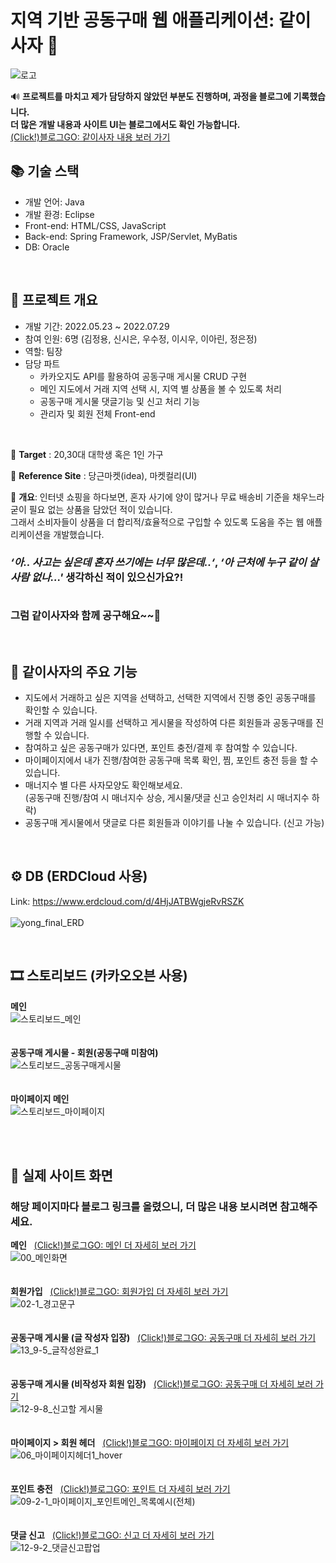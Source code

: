 # 지역 기반 공동구매 웹 애플리케이션: 같이사자 🛒
![로고](https://user-images.githubusercontent.com/99342672/176973278-49bde153-075f-4bef-8170-18aed1276a26.PNG)

🔊 <b>프로젝트를 마치고 제가 담당하지 않았던 부분도 진행하며, 과정을 블로그에 기록했습니다.</b><br>
<b>더 많은 개발 내용과 사이트 UI는 블로그에서도 확인 가능합니다.</b><br>
[(Click!)블로그GO: 같이사자 내용 보러 가기](https://yong-codinglog.tistory.com/category/PROJECT/%EA%B0%99%EC%9D%B4%EC%82%AC%EC%9E%90%28%EA%B3%B5%EB%8F%99%EA%B5%AC%EB%A7%A4%29)

## 📚 기술 스택
- 개발 언어: Java
- 개발 환경: Eclipse
- Front-end: HTML/CSS, JavaScript
- Back-end: Spring Framework, JSP/Servlet, MyBatis
- DB: Oracle

<br>

## 🎤 프로젝트 개요
- 개발 기간: 2022.05.23 ~ 2022.07.29<br>
- 참여 인원: 6명 (김정용, 신시은, 우수정, 이시우, 이아린, 정은정)
- 역할: 팀장
- 담당 파트
  - 카카오지도 API를 활용하여 공동구매 게시물 CRUD 구현
  - 메인 지도에서 거래 지역 선택 시, 지역 별 상품을 볼 수 있도록 처리
  - 공동구매 게시물 댓글기능 및 신고 처리 기능
  - 관리자 및 회원 전체 Front-end
    
<br>

📌 <b>Target</b> : 20,30대 대학생 혹은 1인 가구

📌 <b>Reference Site</b> : 당근마켓(idea), 마켓컬리(UI)

📌 <b>개요</b>: 인터넷 쇼핑을 하다보면, 혼자 사기에 양이 많거나 무료 배송비 기준을 채우느라 굳이 필요 없는 상품을 담았던 적이 있습니다. <br>그래서 소비자들이 상품을 더 합리적/효율적으로 구입할 수 있도록 도움을 주는 웹 애플리케이션을 개발했습니다.

<h3><i>‘아.. 사고는 싶은데 혼자 쓰기에는 너무 많은데..‘</i>, <i>‘아 근처에 누구 같이 살 사람 없나...'</i> 생각하신 적이 있으신가요?!<br><br>
  
그럼 **같이사자**와 함께 **공구**해요~~🎵</h3>

<br>

## 🥝 같이사자의 주요 기능
- 지도에서 거래하고 싶은 지역을 선택하고, 선택한 지역에서 진행 중인 공동구매를 확인할 수 있습니다.
- 거래 지역과 거래 일시를 선택하고 게시물을 작성하여 다른 회원들과 공동구매를 진행할 수 있습니다.
- 참여하고 싶은 공동구매가 있다면, 포인트 충전/결제 후 참여할 수 있습니다.
- 마이페이지에서 내가 진행/참여한 공동구매 목록 확인, 찜, 포인트 충전 등을 할 수 있습니다.
- 매너지수 별 다른 사자모양도 확인해보세요.<br>
  (공동구매 진행/참여 시 매너지수 상승, 게시물/댓글 신고 승인처리 시 매너지수 하락)
- 공동구매 게시물에서 댓글로 다른 회원들과 이야기를 나눌 수 있습니다. (신고 가능)

<br>

## ⚙️ DB (ERDCloud 사용)
Link: https://www.erdcloud.com/d/4HjJATBWgjeRvRSZK
<br><br>
![yong_final_ERD](https://user-images.githubusercontent.com/99342672/205446566-7e7ef015-7eaa-4344-bbad-0329b817e897.png)

<br>

## 🎞 스토리보드 (카카오오븐 사용)
<b>메인</b><br>
![스토리보드_메인](https://github.com/yong-k/project_togetherlion/assets/99342672/ca026100-e39d-44d1-a261-dc6f232107e6)
<br><br><br>
<b>공동구매 게시물 - 회원(공동구매 미참여)</b><br>
![스토리보드_공동구매게시물](https://github.com/yong-k/project_togetherlion/assets/99342672/f073e9de-b922-4f94-bad3-ab40ddf8171b)
<br><br><br>
<b>마이페이지 메인</b><br>
![스토리보드_마이페이지](https://github.com/yong-k/project_togetherlion/assets/99342672/361ca650-f84d-4c5a-afc5-8f10b04ad237)
<br><br>

<br>


## 🦁 실제 사이트 화면
<h3>해당 페이지마다 블로그 링크를 올렸으니, 더 많은 내용 보시려면 참고해주세요.</h3>

<b>메인</b> &nbsp;&nbsp;[(Click!)블로그GO: 메인 더 자세히 보러 가기](https://yong-codinglog.tistory.com/28)<br>
![00_메인화면](https://user-images.githubusercontent.com/99342672/198884944-3996f61b-dc93-4f45-900d-ae1d1acc6a3c.png)
<br><br><br>
<b>회원가입</b> &nbsp;&nbsp;[(Click!)블로그GO: 회원가입 더 자세히 보러 가기](https://yong-codinglog.tistory.com/7)<br>
![02-1_경고문구](https://github.com/yong-k/project_togetherlion/assets/99342672/5d674f97-0bc6-41e1-bf6f-3559536e2565)
<br><br><br>
<b>공동구매 게시물 (글 작성자 입장)</b> &nbsp;&nbsp;[(Click!)블로그GO: 공동구매 더 자세히 보러 가기](https://yong-codinglog.tistory.com/category/PROJECT/%EA%B0%99%EC%9D%B4%EC%82%AC%EC%9E%90%28%EA%B3%B5%EB%8F%99%EA%B5%AC%EB%A7%A4%29?page=1)<br>
![13_9-5_글작성완료_1](https://github.com/yong-k/project_togetherlion/assets/99342672/b45a56b7-250e-4af9-94a5-a2010334a53e)
<br><br><br>
<b>공동구매 게시물 (비작성자 회원 입장)</b> &nbsp;&nbsp;[(Click!)블로그GO: 공동구매 더 자세히 보러 가기](https://yong-codinglog.tistory.com/category/PROJECT/%EA%B0%99%EC%9D%B4%EC%82%AC%EC%9E%90%28%EA%B3%B5%EB%8F%99%EA%B5%AC%EB%A7%A4%29?page=1)<br>
![12-9-8_신고할 게시물](https://github.com/yong-k/project_togetherlion/assets/99342672/512ec5be-36de-4bb6-9b5d-690d10a8ff4f)
<br><br><br>
<b>마이페이지 > 회원 헤더</b> &nbsp;&nbsp;[(Click!)블로그GO: 마이페이지 더 자세히 보러 가기](https://yong-codinglog.tistory.com/9)<br>
![06_마이페이지헤더1_hover](https://github.com/yong-k/project_togetherlion/assets/99342672/34959478-ed2f-4640-a4fe-cc5062215971)
<br><br><br>
<b>포인트 충전</b> &nbsp;&nbsp;[(Click!)블로그GO: 포인트 더 자세히 보러 가기](https://yong-codinglog.tistory.com/18)<br>
![09-2-1_마이페이지_포인트메인_목록예시(전체)](https://github.com/yong-k/project_togetherlion/assets/99342672/576f5667-e4f0-4a40-a2eb-afc9686f3a32)
<br><br><br>
<b>댓글 신고</b> &nbsp;&nbsp;[(Click!)블로그GO: 신고 더 자세히 보러 가기](https://yong-codinglog.tistory.com/31)<br>
![12-9-2_댓글신고팝업](https://github.com/yong-k/project_togetherlion/assets/99342672/ebcaff2d-94f8-40d3-a2a3-e4b49ca5b358)
<br><br><br>

<br>

